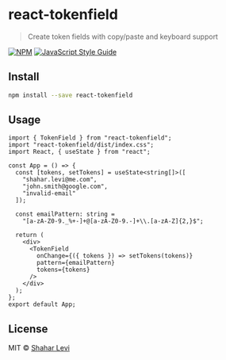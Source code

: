 # react-tokenfield

> Create token fields with copy/paste and keyboard support

[![NPM](https://img.shields.io/npm/v/react-tokenfield.svg)](https://www.npmjs.com/package/react-tokenfield) [![JavaScript Style Guide](https://img.shields.io/badge/code_style-standard-brightgreen.svg)](https://standardjs.com)

## Install

```bash
npm install --save react-tokenfield
```

## Usage

```tsx
import { TokenField } from "react-tokenfield";
import "react-tokenfield/dist/index.css";
import React, { useState } from "react";

const App = () => {
  const [tokens, setTokens] = useState<string[]>([
    "shahar.levi@me.com",
    "john.smith@google.com",
    "invalid-email"
  ]);

  const emailPattern: string =
    "[a-zA-Z0-9._%+-]+@[a-zA-Z0-9.-]+\\.[a-zA-Z]{2,}$";

  return (
    <div>
      <TokenField
        onChange={({ tokens }) => setTokens(tokens)}
        pattern={emailPattern}
        tokens={tokens}
      />
    </div>
  );
};
export default App;

```

## License

MIT © [Shahar Levi](https://github.com/Shahar-Levi)
